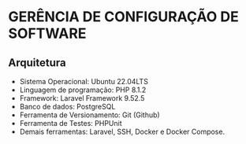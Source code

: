 # GERÊNCIA DE CONFIGURAÇÃO DE SOFTWARE

## Arquitetura

* Sistema Operacional: Ubuntu 22.04LTS
* Linguagem de programação: PHP 8.1.2
* Framework: Laravel Framework 9.52.5
* Banco de dados: PostgreSQL
* Ferramenta de Versionamento: Git (Github)
* Ferramenta de Testes: PHPUnit
* Demais ferramentas: Laravel, SSH, Docker e Docker Compose.